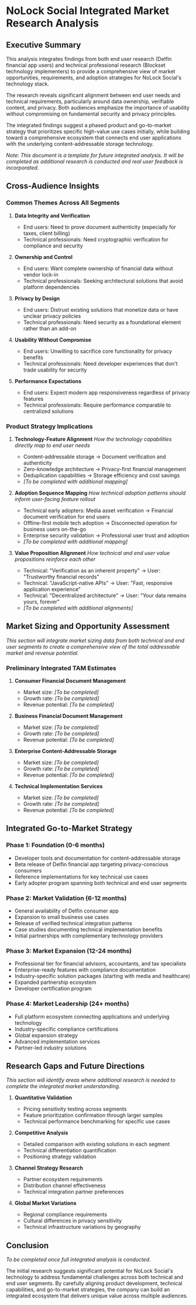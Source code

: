 # NoLock Social Integrated Market Research Analysis

## Executive Summary

This analysis integrates findings from both end user research (Delfin financial app users) and technical professional research (Blockset technology implementers) to provide a comprehensive view of market opportunities, requirements, and adoption strategies for NoLock Social's technology stack.

The research reveals significant alignment between end user needs and technical requirements, particularly around data ownership, verifiable content, and privacy. Both audiences emphasize the importance of usability without compromising on fundamental security and privacy principles.

The integrated findings suggest a phased product and go-to-market strategy that prioritizes specific high-value use cases initially, while building toward a comprehensive ecosystem that connects end user applications with the underlying content-addressable storage technology.

*Note: This document is a template for future integrated analysis. It will be completed as additional research is conducted and real user feedback is incorporated.*

## Cross-Audience Insights

### Common Themes Across All Segments

1. **Data Integrity and Verification**
   - End users: Need to prove document authenticity (especially for taxes, client billing)
   - Technical professionals: Need cryptographic verification for compliance and security

2. **Ownership and Control**
   - End users: Want complete ownership of financial data without vendor lock-in
   - Technical professionals: Seeking architectural solutions that avoid platform dependencies

3. **Privacy by Design**
   - End users: Distrust existing solutions that monetize data or have unclear privacy policies
   - Technical professionals: Need security as a foundational element rather than an add-on

4. **Usability Without Compromise**
   - End users: Unwilling to sacrifice core functionality for privacy benefits
   - Technical professionals: Need developer experiences that don't trade usability for security

5. **Performance Expectations**
   - End users: Expect modern app responsiveness regardless of privacy features
   - Technical professionals: Require performance comparable to centralized solutions

### Product Strategy Implications

1. **Technology-Feature Alignment**
   *How the technology capabilities directly map to end user needs*
   - Content-addressable storage → Document verification and authenticity
   - Zero-knowledge architecture → Privacy-first financial management
   - Deduplication capabilities → Storage efficiency and cost savings
   - *[To be completed with additional mapping]*

2. **Adoption Sequence Mapping**
   *How technical adoption patterns should inform user-facing feature rollout*
   - Technical early adopters: Media asset verification → Financial document verification for end users
   - Offline-first mobile tech adoption → Disconnected operation for business users on-the-go
   - Enterprise security validation → Professional user trust and adoption
   - *[To be completed with additional mapping]*

3. **Value Proposition Alignment**
   *How technical and end user value propositions reinforce each other*
   - Technical: "Verification as an inherent property" → User: "Trustworthy financial records"
   - Technical: "JavaScript-native APIs" → User: "Fast, responsive application experience"
   - Technical: "Decentralized architecture" → User: "Your data remains yours, forever"
   - *[To be completed with additional alignments]*

## Market Sizing and Opportunity Assessment

*This section will integrate market sizing data from both technical and end user segments to create a comprehensive view of the total addressable market and revenue potential.*

### Preliminary Integrated TAM Estimates

1. **Consumer Financial Document Management**
   - Market size: *[To be completed]*
   - Growth rate: *[To be completed]*
   - Revenue potential: *[To be completed]*

2. **Business Financial Document Management**
   - Market size: *[To be completed]*
   - Growth rate: *[To be completed]*
   - Revenue potential: *[To be completed]*

3. **Enterprise Content-Addressable Storage**
   - Market size: *[To be completed]*
   - Growth rate: *[To be completed]*
   - Revenue potential: *[To be completed]*

4. **Technical Implementation Services**
   - Market size: *[To be completed]*
   - Growth rate: *[To be completed]*
   - Revenue potential: *[To be completed]*

## Integrated Go-to-Market Strategy

### Phase 1: Foundation (0-6 months)
- Developer tools and documentation for content-addressable storage
- Beta release of Delfin financial app targeting privacy-conscious consumers
- Reference implementations for key technical use cases
- Early adopter program spanning both technical and end user segments

### Phase 2: Market Validation (6-12 months)
- General availability of Delfin consumer app
- Expansion to small business use cases
- Release of verified technical integration patterns
- Case studies documenting technical implementation benefits
- Initial partnerships with complementary technology providers

### Phase 3: Market Expansion (12-24 months)
- Professional tier for financial advisors, accountants, and tax specialists
- Enterprise-ready features with compliance documentation
- Industry-specific solution packages (starting with media and healthcare)
- Expanded partnership ecosystem
- Developer certification program

### Phase 4: Market Leadership (24+ months)
- Full platform ecosystem connecting applications and underlying technology
- Industry-specific compliance certifications
- Global expansion strategy
- Advanced implementation services
- Partner-led industry solutions

## Research Gaps and Future Directions

*This section will identify areas where additional research is needed to complete the integrated market understanding.*

1. **Quantitative Validation**
   - Pricing sensitivity testing across segments
   - Feature prioritization confirmation through larger samples
   - Technical performance benchmarking for specific use cases

2. **Competitive Analysis**
   - Detailed comparison with existing solutions in each segment
   - Technical differentiation quantification
   - Positioning strategy validation

3. **Channel Strategy Research**
   - Partner ecosystem requirements
   - Distribution channel effectiveness
   - Technical integration partner preferences

4. **Global Market Variations**
   - Regional compliance requirements
   - Cultural differences in privacy sensitivity
   - Technical infrastructure variations by geography

## Conclusion

*To be completed once full integrated analysis is conducted.*

The initial research suggests significant potential for NoLock Social's technology to address fundamental challenges across both technical and end user segments. By carefully aligning product development, technical capabilities, and go-to-market strategies, the company can build an integrated ecosystem that delivers unique value across multiple audiences.